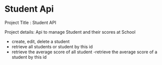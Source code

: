 # Student Api

Project Title : Student API

Project details:
Api to manage Student and their scores at School
- create, edit, delete a student
- retrieve all students or student by this id
- retrieve the average score of all student
-retrieve the average score of a student by this id







